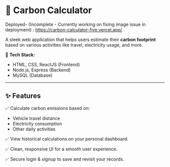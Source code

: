 # 🌱 Carbon Calculator

Deployed- (Incomplete - Currently working on fixing image issue in deployment) : https://carbon-calculator-five.vercel.app/

A sleek web application that helps users estimate their **carbon footprint** based on various activities like travel, electricity usage, and more.

🚀 **Tech Stack:**  
- HTML, CSS, ReactJS (Frontend)
- Node.js, Express (Backend)
- MySQL (Database)

---

## ✨ Features
✅ Calculate carbon emissions based on:
- Vehicle travel distance
- Electricity consumption
- Other daily activities

✅ View historical calculations on your personal dashboard.

✅ Clean, responsive UI for a smooth user experience.

✅ Secure login & signup to save and revisit your records.


